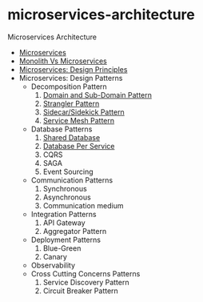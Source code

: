 # microservices-architecture
Microservices Architecture

- [Microservices](microservices.md)
- [Monolith Vs Microservices](./monolith-vs-microservices.md)
- [Microservices: Design Principles](./microservices-design-principles.md)
- Microservices: Design Patterns
    - Decomposition Pattern
        1. [Domain and Sub-Domain Pattern](./domain-and-sub-domain.md)
        2. [Strangler Pattern](./strangler-pattern.md)
        3. [Sidecar/Sidekick Pattern](./sidecar-pattern.md)
        4. [Service Mesh Pattern](./service-mesh-pattern.md)
    - Database Patterns
        1. [Shared Database](./shared-database.md)
        2. [Database Per Service](./database-per-service.md)
        3. CQRS
        4. SAGA
        5. Event Sourcing
    - Communication Patterns
        1. Synchronous
        2. Asynchronous
        3. Communication medium
    - Integration Patterns
        1. API Gateway
        2. Aggregator Pattern
    - Deployment Patterns
        1. Blue-Green
        2. Canary
    - Observability
    - Cross Cutting Concerns Patterns
        1. Service Discovery Pattern
        2. Circuit Breaker Pattern

